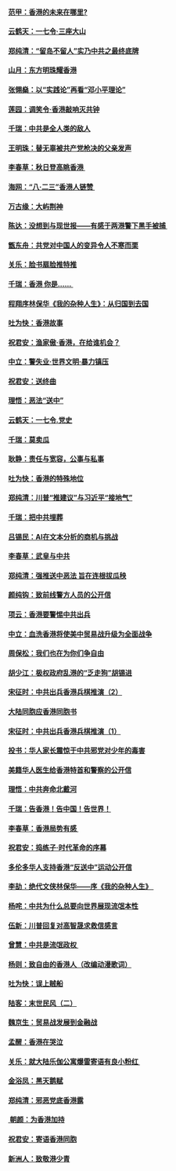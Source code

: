 #### [范甲：香港的未来在哪里?](../pages/nsc993/n11477249.md?t=08260500) 
#### [云鹤天：一七令·三座大山](../pages/nsc993/n11477192.md?t=08260500) 
#### [郑纯清：“留岛不留人”实乃中共之最终底牌](../pages/nsc993/n11476160.md?t=08260500) 
#### [山月：东方明珠耀香港](../pages/nsc993/n11476077.md?t=08260500) 
#### [张翎燊：以“实践论”再看“邓小平理论”](../pages/nsc993/n11475733.md?t=08260500) 
#### [莲园：调笑令‧香港敲响灭共钟](../pages/nsc993/n11475723.md?t=08260500) 
#### [千瑞：中共是全人类的敌人](../pages/nsc993/n11475329.md?t=08260500) 
#### [王明珠：替无辜被共产党枪决的父亲发声](../pages/nsc993/n11474570.md?t=08260500) 
#### [李春草：秋日登高眺香港 ](../pages/nsc993/n11474491.md?t=08260500) 
#### [海网：“八·二三”香港人链赞 ](../pages/nsc993/n11474538.md?t=08260500) 
#### [万古缘：大屿荆神](../pages/nsc993/n11474401.md?t=08260500) 
#### [陈达：没想到与现世报——有感于两港警下黑手被捕 ](../pages/nsc993/n11472557.md?t=08260500) 
#### [甑东舟：共党对中国人的变异令人不寒而栗](../pages/nsc993/n11472496.md?t=08260500) 
#### [关乐：脸书扇脸推特推](../pages/nsc993/n11472488.md?t=08260500) 
#### [千瑞：香港  你是…… ](../pages/nsc993/n11472459.md?t=08260500) 
#### [程翔序林保华《我的杂种人生》：从归国到去国](../pages/nsc993/n11472369.md?t=08260500) 
#### [吐为快：香港故事](../pages/nsc993/n11471931.md?t=08260500) 
#### [祝君安：渔家傲‧香港，在给谁机会？](../pages/nsc993/n11469718.md?t=08260500) 
#### [中立：警失业‧世界文明‧暴力镇压](../pages/nsc993/n11467566.md?t=08260500) 
#### [祝君安：送终曲](../pages/nsc993/n11467546.md?t=08260500) 
#### [理悟：恶法“送中”](../pages/nsc993/n11467290.md?t=08260500) 
#### [云鹤天：一七令.党史](../pages/nsc993/n11464122.md?t=08260500) 
#### [千瑞：莫卖瓜](../pages/nsc993/n11463014.md?t=08260500) 
#### [耿静：责任与宽容，公事与私事](../pages/nsc993/n11462810.md?t=08260500) 
#### [吐为快：香港的特殊地位](../pages/nsc993/n11462562.md?t=08260500) 
#### [郑纯清：川普“推建议”与习近平“接地气”](../pages/nsc993/n11461683.md?t=08260500) 
#### [千瑞：把中共埋葬](../pages/nsc993/n11461658.md?t=08260500) 
#### [吕锡民：AI在文本分析的商机与挑战](../pages/nsc993/n11460607.md?t=08260500) 
#### [李春草：武皇与中共](../pages/nsc993/n11460589.md?t=08260500) 
#### [郑纯清：强推送中恶法 旨在连根拔瓜秧](../pages/nsc993/n11460526.md?t=08260500) 
#### [颜纯钩：致前线警方人员的公开信](../pages/nsc993/n11459564.md?t=08260500) 
#### [项云：香港要警惕中共出兵](../pages/nsc993/n11459530.md?t=08260500) 
#### [中立：血洗香港将使美中贸易战升级为全面战争](../pages/nsc993/n11459717.md?t=08260500) 
#### [周保松：我们也在为你们争自由](../pages/nsc993/n11459087.md?t=08260500) 
#### [胡少江：极权政府乱港的“乏走狗”胡锡进](../pages/nsc993/n11459051.md?t=08260500) 
#### [宋征时：中共出兵香港兵棋推演（2）](../pages/nsc993/n11458306.md?t=08260500) 
#### [大陆同胞应香港同胞书](../pages/nsc993/n11457241.md?t=08260500) 
#### [宋征时：中共出兵香港兵棋推演（1）](../pages/nsc993/n11455979.md?t=08260500) 
#### [投书：华人家长震惊于中共邪党对少年的毒害](../pages/nsc993/n11454664.md?t=08260500) 
#### [美籍华人医生给香港特首和警察的公开信](../pages/nsc993/n11454599.md?t=08260500) 
#### [理悟：中共奔命北戴河](../pages/nsc993/n11454254.md?t=08260500) 
#### [千瑞：告香港！告中国！告世界！](../pages/nsc993/n11452639.md?t=08260500) 
#### [李春草：香港局势有感 ](../pages/nsc993/n11452364.md?t=08260500) 
#### [祝君安：捣练子‧时代革命的序幕](../pages/nsc993/n11452353.md?t=08260500) 
#### [多伦多华人支持香港“反送中”运动公开信](../pages/nsc993/n11452323.md?t=08260500) 
#### [李劼：绝代文侠林保华——序《我的杂种人生》 ](../pages/nsc993/n11452282.md?t=08260500) 
#### [杨咤：中共为什么总要向世界展现流氓本性](../pages/nsc993/n11448899.md?t=08260500) 
#### [伍新：川普回复对高智晟求救信感言](../pages/nsc993/n11448808.md?t=08260500) 
#### [曾慧：中共是流氓政权 ](../pages/nsc993/n11447277.md?t=08260500) 
#### [杨则：致自由的香港人（改编动漫歌词）](../pages/nsc993/n11447253.md?t=08260500) 
#### [吐为快：误上贼船](../pages/nsc993/n11447241.md?t=08260500) 
#### [陆客：末世民风（二）](../pages/nsc993/n11447032.md?t=08260500) 
#### [魏京生：贸易战发展到金融战](../pages/nsc993/n11446827.md?t=08260500) 
#### [孟醒：香港在哭泣](../pages/nsc993/n11445586.md?t=08260500) 
#### [关乐：就大陆乐伽公寓爆雷寄语有良小粉红 ](../pages/nsc993/n11445344.md?t=08260500) 
#### [金浴凤：黑天鹅赋](../pages/nsc993/n11445105.md?t=08260500) 
#### [郑纯清：邪恶党底香港露](../pages/nsc993/n11444937.md?t=08260500) 
#### [ 朝颜：为香港加持](../pages/nsc993/n11444414.md?t=08260500) 
#### [祝君安：寄语香港同胞](../pages/nsc993/n11443350.md?t=08260500) 
#### [新洲人：致敬港少青](../pages/nsc993/n11441897.md?t=08260500) 
